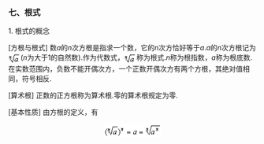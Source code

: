 <div class=Section1>
<h3><span lang=ZH-CN>七、根式 </span></h3>
<p><span lang=EN-US>1. </span><span lang=ZH-CN>根式的概念</span></p>
<p><span lang=EN-US>[</span><span lang=ZH-CN>方根与根式</span><span lang=EN-US>] </span><span
lang=ZH-CN>数</span><i><span lang=EN-US>a</span></i><span lang=ZH-CN>的</span><i><span
lang=EN-US>n</span></i><span lang=ZH-CN>次方根是指求一个数，它的</span><i><span lang=EN-US>n</span></i><span
lang=ZH-CN>次方恰好等于</span><i><span lang=EN-US>a</span></i><span lang=EN-US>.<i>a</i></span><span
lang=ZH-CN>的</span><i><span lang=EN-US>n</span></i><span lang=ZH-CN>次方根记为</span><span
lang=EN-US><img width=25 height=22 src="res/17e9d95da129bdd93c34fb6cc6aaaa52_5329_files/Image231.gif"
align=absmiddle>(<i>n</i></span><span lang=ZH-CN>为大于</span><span lang=EN-US>1</span><span
lang=ZH-CN>的自然数</span><span lang=EN-US>).</span><span lang=ZH-CN>作为代数式，</span><span
lang=EN-US><img width=25 height=22 src="res/17e9d95da129bdd93c34fb6cc6aaaa52_5329_files/Image232.gif"
align=absmiddle></span><span lang=ZH-CN>称为根式</span><span lang=EN-US>.<i>n</i></span><span
lang=ZH-CN>称为根指数，</span><i><span lang=EN-US>a</span></i><span lang=ZH-CN>称为根底数</span><span
lang=EN-US>.</span><span lang=ZH-CN>在实数范围内，负数不能开偶次方，一个正数开偶次方有两个方根，其绝对值相同，符号相反</span><span
lang=EN-US>.</span></p>
<p><span lang=EN-US>[</span><span lang=ZH-CN>算术根</span><span lang=EN-US>] </span><span
lang=ZH-CN>正数的正方根称为算术根</span><span lang=EN-US>.</span><span lang=ZH-CN>零的算术根规定为零</span><span
lang=EN-US>.</span></p>
<p><span lang=EN-US>[</span><span lang=ZH-CN>基本性质</span><span lang=EN-US>] </span><span
lang=ZH-CN>由方根的定义，有</span></p>
<p align=center style='text-align:center'><span lang=EN-US><img width=117
height=28 src="res/17e9d95da129bdd93c34fb6cc6aaaa52_5329_files/Image233.gif"></span></p>
</div>